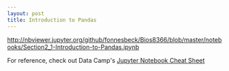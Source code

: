 ```yaml
---
layout: post
title: Introduction to Pandas
---
```


http://nbviewer.jupyter.org/github/fonnesbeck/Bios8366/blob/master/notebooks/Section2_1-Introduction-to-Pandas.ipynb

For reference, check out Data Camp's [Jupyter Notebook Cheat Sheet](https://s3.amazonaws.com/assets.datacamp.com/blog_assets/Jupyter_Notebook_Cheat_Sheet.pdf)
